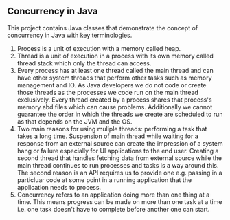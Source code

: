 ## Concurrency in Java

This project contains Java classes that demonstrate the concept
of concurrency in Java with key terminologies.

1. Process is a unit of execution with a memory called heap.
2. Thread is a unit of execution in a process with its own memory
called thread stack which only the thread can access. 
3. Every process has at least one thread called the main thread and 
can have other system threads that perform other tasks such as memory management
and IO. As Java developers we do not code or create those threads 
as the processes we code run on the main thread exclusively. Every thread
created by a process shares that process's memory abd files which can cause
problems. Additionally we cannot guarantee the order in which the threads we create 
are scheduled to run as that depends on the JVM and the OS.
4. Two main reasons for using muliple threads: performing a task that takes a long time.
Suspension of main thread while waiting for a response from an external source can create
the impression of a system hang or failure especially for UI applications to the end user.
Creating a second thread that handles fetching data from external source while the main 
thread continues to run processes and tasks is a way around this.
   The second reason is an API requires us to provide one e.g. passing in a particluar code
   at some point in a running application that the application needs to process.
5. Concurrency refers to an application doing more than one thing at a time. This means progress
can be made on more than one task at a time i.e. one task doesn't have to complete before another
one can start.
